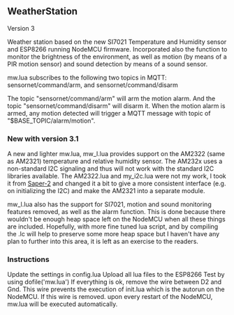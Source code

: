 WeatherStation
--------------
Version 3

Weather station based on the new SI7021 Temperature and Humidity sensor and ESP8266 running NodeMCU firmware.
Incorporated also the function to monitor the brightness of the environment, as well as motion (by means of a PIR motion sensor) and sound detection by means of a sound sensor.

mw.lua subscribes to the following two topics in MQTT:
sensornet/command/arm, and
sensornet/command/disarm

The topic "sensornet/command/arm" will arm the motion alarm.
And the topic "sensornet/command/disarm" will disarm it.
When the motion alarm is armed, any motion detected will trigger a MQTT message with topic of "$BASE_TOPIC/alarm/motion".

### New with version 3.1 ###

A new and lighter mw.lua, mw_l.lua provides support on the AM2322 (same as AM2321) temperature and relative humidity sensor. The AM232x uses a non-standard I2C signaling and thus will not work with the standard I2C libraries available. The AM2322.lua and my_i2c.lua were not my work, I took it from [Saper-2](https://github.com/saper-2/esp8266-am2321-remote-sensor) and changed it a bit to give a more consistent interface (e.g. on initializing the I2C) and make the AM2321 into a separate module.

mw_l.lua also has the support for SI7021, motion and sound monitoring features removed, as well as the alarm function. This is done because there wouldn't be enough heap space left on the NodeMCU when all these things are included. Hopefully, with more fine tuned lua script, and by compiling the .lc will help to preserve some more heap space but I haven't have any plan to further into this area, it is left as an exercise to the readers.

### Instructions ###

Update the settings in config.lua
Upload all lua files to the ESP8266
Test by using dofile('mw.lua')
If everything is ok, remove the wire between D2 and Gnd. This wire prevents the execution of init.lua which is the autorun on the NodeMCU. If this wire is removed. upon every restart of the NodeMCU, mw.lua will be executed automatically.

